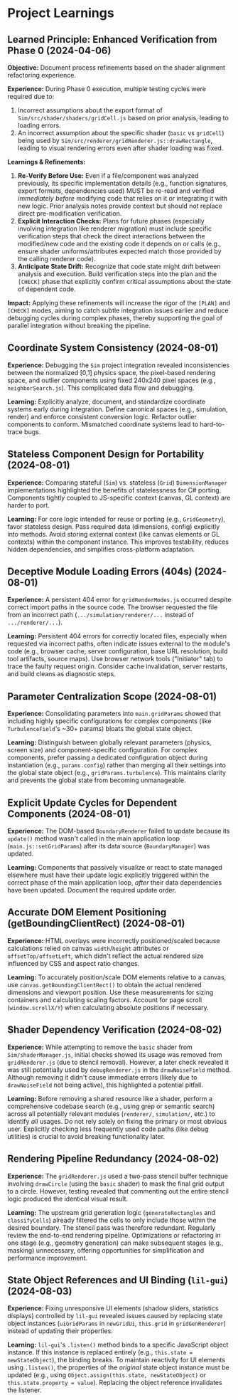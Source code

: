 # Project Learnings

## Learned Principle: Enhanced Verification from Phase 0 (2024-04-06)

**Objective:** Document process refinements based on the shader alignment refactoring experience.

**Experience:** During Phase 0 execution, multiple testing cycles were required due to:

1.  Incorrect assumptions about the export format of `Sim/src/shader/shaders/gridCell.js` based on prior analysis, leading to loading errors.
2.  An incorrect assumption about the specific shader (`basic` vs `gridCell`) being used by `Sim/src/renderer/gridRenderer.js::drawRectangle`, leading to visual rendering errors even after shader loading was fixed.

**Learnings & Refinements:**

1.  **Re-Verify Before Use:** Even if a file/component was analyzed previously, its specific implementation details (e.g., function signatures, export formats, dependencies used) MUST be re-read and verified _immediately before_ modifying code that relies on it or integrating it with new logic. Prior analysis notes provide context but should not replace direct pre-modification verification.
2.  **Explicit Interaction Checks:** Plans for future phases (especially involving integration like renderer migration) must include specific verification steps that check the direct interactions between the modified/new code and the existing code it depends on or calls (e.g., ensure shader uniforms/attributes expected match those provided by the calling renderer code).
3.  **Anticipate State Drift:** Recognize that code state might drift between analysis and execution. Build verification steps into the plan and the `[CHECK]` phase that explicitly confirm critical assumptions about the state of dependent code.

**Impact:** Applying these refinements will increase the rigor of the `[PLAN]` and `[CHECK]` modes, aiming to catch subtle integration issues earlier and reduce debugging cycles during complex phases, thereby supporting the goal of parallel integration without breaking the pipeline.

## Coordinate System Consistency (2024-08-01)

**Experience:** Debugging the `Sim` project integration revealed inconsistencies between the normalized [0,1] physics space, the pixel-based rendering space, and outlier components using fixed 240x240 pixel spaces (e.g., `neighborSearch.js`). This complicated data flow and debugging.

**Learning:** Explicitly analyze, document, and standardize coordinate systems early during integration. Define canonical spaces (e.g., simulation, render) and enforce consistent conversion logic. Refactor outlier components to conform. Mismatched coordinate systems lead to hard-to-trace bugs.

## Stateless Component Design for Portability (2024-08-01)

**Experience:** Comparing stateful (`Sim`) vs. stateless (`Grid`) `DimensionManager` implementations highlighted the benefits of statelessness for C# porting. Components tightly coupled to JS-specific context (canvas, GL context) are harder to port.

**Learning:** For core logic intended for reuse or porting (e.g., `GridGeometry`), favor stateless design. Pass required data (dimensions, config) explicitly into methods. Avoid storing external context (like canvas elements or GL contexts) within the component instance. This improves testability, reduces hidden dependencies, and simplifies cross-platform adaptation.

## Deceptive Module Loading Errors (404s) (2024-08-01)

**Experience:** A persistent 404 error for `gridRenderModes.js` occurred despite correct import paths in the source code. The browser requested the file from an incorrect path (`.../simulation/renderer/...` instead of `.../renderer/...`).

**Learning:** Persistent 404 errors for correctly located files, especially when requested via incorrect paths, often indicate issues external to the module's code (e.g., browser cache, server configuration, base URL resolution, build tool artifacts, source maps). Use browser network tools ("Initiator" tab) to trace the faulty request origin. Consider cache invalidation, server restarts, and build cleans as diagnostic steps.

## Parameter Centralization Scope (2024-08-01)

**Experience:** Consolidating parameters into `main.gridParams` showed that including highly specific configurations for complex components (like `TurbulenceField`'s ~30+ params) bloats the global state object.

**Learning:** Distinguish between globally relevant parameters (physics, screen size) and component-specific configuration. For complex components, prefer passing a dedicated configuration object during instantiation (e.g., `params.config`) rather than merging all their settings into the global state object (e.g., `gridParams.turbulence`). This maintains clarity and prevents the global state from becoming unmanageable.

## Explicit Update Cycles for Dependent Components (2024-08-01)

**Experience:** The DOM-based `BoundaryRenderer` failed to update because its `update()` method wasn't called in the main application loop (`main.js::setGridParams`) after its data source (`BoundaryManager`) was updated.

**Learning:** Components that passively visualize or react to state managed elsewhere must have their update logic explicitly triggered within the correct phase of the main application loop, _after_ their data dependencies have been updated. Document the required update order.

## Accurate DOM Element Positioning (getBoundingClientRect) (2024-08-01)

**Experience:** HTML overlays were incorrectly positioned/scaled because calculations relied on canvas `width`/`height` attributes or `offsetTop/offsetLeft`, which didn't reflect the actual rendered size influenced by CSS and aspect ratio changes.

**Learning:** To accurately position/scale DOM elements relative to a canvas, use `canvas.getBoundingClientRect()` to obtain the actual rendered dimensions and viewport position. Use these measurements for sizing containers and calculating scaling factors. Account for page scroll (`window.scrollX/Y`) when calculating absolute positions if necessary.

## Shader Dependency Verification (2024-08-02)

**Experience:** While attempting to remove the `basic` shader from `Sim/shaderManager.js`, initial checks showed its usage was removed from `gridRenderer.js` (due to stencil removal). However, a later check revealed it was still potentially used by `debugRenderer.js` in the `drawNoiseField` method. Although removing it didn't cause immediate errors (likely due to `drawNoiseField` not being active), this highlighted a potential pitfall.

**Learning:** Before removing a shared resource like a shader, perform a comprehensive codebase search (e.g., using grep or semantic search) across all potentially relevant modules (`renderer/`, `simulation/`, etc.) to identify _all_ usages. Do not rely solely on fixing the primary or most obvious user. Explicitly checking less frequently used code paths (like debug utilities) is crucial to avoid breaking functionality later.

## Rendering Pipeline Redundancy (2024-08-02)

**Experience:** The `gridRenderer.js` used a two-pass stencil buffer technique involving `drawCircle` (using the `basic` shader) to mask the final grid output to a circle. However, testing revealed that commenting out the entire stencil logic produced the identical visual result.

**Learning:** The upstream grid generation logic (`generateRectangles` and `classifyCells`) already filtered the cells to only include those within the desired boundary. The stencil pass was therefore redundant. Regularly review the end-to-end rendering pipeline. Optimizations or refactoring in one stage (e.g., geometry generation) can make subsequent stages (e.g., masking) unnecessary, offering opportunities for simplification and performance improvement.

## State Object References and UI Binding (`lil-gui`) (2024-08-03)

**Experience:** Fixing unresponsive UI elements (shadow sliders, statistics displays) controlled by `lil-gui` revealed issues caused by replacing state object instances (`uiGridParams` in `newGridUi`, `this.grid` in `gridGenRenderer`) instead of updating their properties.

**Learning:** `lil-gui`'s `.listen()` method binds to a specific JavaScript object instance. If this instance is replaced entirely (e.g., `this.state = newStateObject`), the binding breaks. To maintain reactivity for UI elements using `.listen()`, the properties of the _original_ state object instance must be updated (e.g., using `Object.assign(this.state, newStateObject)` or `this.state.property = value`). Replacing the object reference invalidates the listener.
